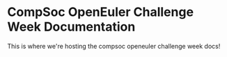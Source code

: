 # CompSoc OpenEuler Challenge Week Documentation

This is where we're hosting the compsoc openeuler challenge week docs!
